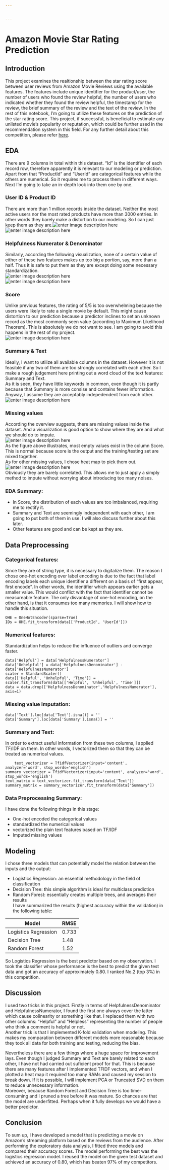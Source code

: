 ```yaml
---


---
```


<h1 id="amazon-movie-star-rating-prediction">Amazon Movie Star Rating Prediction</h1>
<h2 id="introduction">Introduction</h2>
<p>This project examines the realtionship between the star rating score between user reviews from Amazon Movie Reviews using the available features. The features include unique identifier for the product/user, the number of users who found the review helpful, the number of users who indicated whether they found the review helpful, the timestamp for the review, the brief summary of the review and the text of the review. In the rest of this notebook, I’m going to utilize these features on the prediction of the star rating score. This project, if successful, is beneficial to estimate any unlisted movie’s popularity or reputation, which could be further used in the recommendation system in this field. For any further detail about this competition, please refer  <a href="http://www.kaggle.com/c/bu-cs506-spring-2020-midterm">here</a>.</p>
<h2 id="eda">EDA</h2>
<p>There are 9 columns in total within this dataset. “Id” is the identifier of each record row, therefore apparently it is relevant to our modeling or prediction.<br>
Apart from that “ProductId” and “UserId” are categorical features while the others are numerical. So it requires me to process them in different ways. Next I’m going to take an in-depth look into them one by one.</p>
<h3 id="user-id--product-id">User ID &amp; Product ID</h3>
<p>There are more than 1 million records inside the dataset. Neither the most active users nor the most rated products have more than 3000 entries. In other words they barely make a distortion to our modeling. So I can just keep them as they are.<img src="https://github.com/MemphisMeng/CS506-Midterm/blob/master/images/users.png" alt="enter image description here"><br>
<img src="https://github.com/MemphisMeng/CS506-Midterm/blob/master/images/products.png" alt="enter image description here"></p>
<h3 id="helpfulness-numerator--denominator">Helpfulness Numerator &amp; Denominator</h3>
<p>Similarly, according the following visualization, none of a certain value of either of these two features makes up too big a portion, say, more than a half. Thus it is safe to put them as they are except doing some necessary standardization.<br>
<img src="https://github.com/MemphisMeng/CS506-Midterm/blob/master/images/helpfulLabels.png" alt="enter image description here"><br>
<img src="https://github.com/MemphisMeng/CS506-Midterm/blob/master/images/commentsWatched.png" alt="enter image description here"></p>
<h3 id="score">Score</h3>
<p>Unlike previous features, the rating of 5/5 is too overwhelming because the users were likely to rate a single movie by default. This might cause distortion to our prediction because a predictor inclines to set an unknown record as the most commonly seen value (according to Maximum Likelihood Theorem). This is absolutely we do not want to see. I am going to avoid this happens in the rest of my project.<br>
<img src="https://github.com/MemphisMeng/CS506-Midterm/blob/master/images/Scores.png" alt="enter image description here"></p>
<h3 id="summary--text">Summary &amp; Text</h3>
<p>Ideally, I want to utilize all available columns in the dataset. However it is not feasible if any two of them are too strongly correlated with each other. So I make a rough judgement here printing out a word cloud of the text features: Summary and Text.<br>
As it is seen, they have little keywords in common, even though it is partly because that Summary is more consise and contains fewer information. Anyway, I assume they are acceptably indepedendent from each other.<br>
<img src="https://github.com/MemphisMeng/CS506-Midterm/blob/master/images/wordCloud.png" alt="enter image description here"></p>
<h3 id="missing-values">Missing values</h3>
<p>According the overview suggests, there are missing values inside the dataset. And a visualization is good option to show where they are and what we should do to impute.<br>
<img src="https://github.com/MemphisMeng/CS506-Midterm/blob/master/images/missing.png" alt="enter image description here"><br>
As the figure above illustrates, most empty values exist in the column Score. This is normal because score is the output and the training/testing set are mixed together.<br>
As for other missing values, I chose heat map to pick them out.<br>
<img src="https://github.com/MemphisMeng/CS506-Midterm/blob/master/images/missingHeatmap.png" alt="enter image description here"><br>
Obviously they are barely correlated. This allows me to just apply a simply method to impute without worrying about introducing too many noises.</p>
<h3 id="eda-summary">EDA Summary:</h3>
<ul>
<li>In Score, the distribution of each values are too imbalanced, requiring me to rectify it.</li>
<li>Summary and Text are seemingly independent with each other, I am going to put both of them in use. I will also discuss further about this later.</li>
<li>Other features are good and can be kept as they are.</li>
</ul>
<h2 id="data-preprocessing">Data Preprocessing</h2>
<h3 id="categorical-features">Categorical features:</h3>
<p>Since they are of string type, it is necessary to digitalize them. The reason I chose one-hot encoding over label encoding is due to the fact that label encoding labels each unique identifier a different on a basis of “first appear, first encode”. In other words, the identifier which appears earlier gets a smaller value. This would conflict with the fact that identifier cannot be measureable feature. The only disvantage of one-hot encoding, on the other hand, is that it consumes too many memories. I will show how to handle this situation.</p>
<pre><code>OHE = OneHotEncoder(sparse=True)
IDs = OHE.fit_transform(data[['ProductId', 'UserId']])
</code></pre>
<h3 id="numerical-features">Numerical features:</h3>
<p>Standardization helps to reduce the influence of outliers and converge faster.</p>
<pre><code>data['Helpful'] = data['HelpfulnessNumerator']
data['Unhelpful'] = data['HelpfulnessDenominator'] - data['HelpfulnessNumerator']
scaler = StandardScaler()
data[['Helpful', 'Unhelpful', 'Time']] =
scaler.fit_transform(data[['Helpful', 'Unhelpful', 'Time']])
data = data.drop(['HelpfulnessDenominator','HelpfulnessNumerator'], axis=1)
</code></pre>
<h3 id="missing-value-imputation">Missing value imputation:</h3>
<pre><code>data['Text'].loc[data['Text'].isna()] = ''
data['Summary'].loc[data['Summary'].isna()] = ''
</code></pre>
<h3 id="summary-and-text">Summary and Text:</h3>
<p>In order to extract useful information from these two columns, I applied TF/IDF on them. In other words, I vectorized them so that they can be treated as numerical values.</p>
<pre><code>    text_vectorizer = TfidfVectorizer(input='content', analyzer='word', stop_words='english')
summary_vectorizer = TfidfVectorizer(input='content', analyzer='word', stop_words='english')
text_matrix = text_vectorizer.fit_transform(data['Text'])
summary_matrix = summary_vectorizer.fit_transform(data['Summary'])
</code></pre>
<h3 id="data-preprocessing-summary">Data Preprocessing Summary:</h3>
<p>I have done the following things in this stage:</p>
<ul>
<li>One-hot encoded the categorical values</li>
<li>standardized the numerical values</li>
<li>vectorized the plain text features based on TF/IDF</li>
<li>Imputed missing values</li>
</ul>
<h2 id="modeling">Modeling</h2>
<p>I chose three models that can potentially model the relation between the inputs and the output:</p>
<ul>
<li>Logistics Regression: an essential methodology in the field of classification</li>
<li>Decision Tree: this simple algorithm is ideal for multiclass prediction</li>
<li>Random Forest: essentially creates multiple trees, and averages their results<br>
I have summarized the results (highest accuracy within the validation) in the following table:</li>
</ul>

<table>
<thead>
<tr>
<th>Model</th>
<th>RMSE</th>
</tr>
</thead>
<tbody>
<tr>
<td>Logistics Regression</td>
<td>0.733</td>
</tr>
<tr>
<td>Decision Tree</td>
<td>1.48</td>
</tr>
<tr>
<td>Random Forest</td>
<td>1.52</td>
</tr>
</tbody>
</table><p>So Logistics Regression is the best predictor based on my observation. I took the classifier whose performance is the best to predict the given test data and got an accuracy of approximately 0.80. I ranked No.2 (top 3%) in this competition.</p>
<h2 id="discussion">Discussion</h2>
<p>I used two tricks in this project. Firstly in terms of HelpfulnessDenominator and HelpfulnessNumerator, I found the first one always cover the latter which cause colinearity or something like that. I replaced them with two other columns: “Helpful” and “Helpless” representing the number of people who think a comment is helpful or not.<br>
Another trick is that I implemented K-fold validation when modeling. This makes my comparation between different models more reasonable because they took all data for both training and testing, reducing the bias.</p>
<p>Nevertheless there are a few things where a huge space for improvement lays. Even though I judged Summary and Text are barely related to each other, I have not had carried out suficient proof for that. This is because there are many features after I implemented TFIDF vectors, and when I plotted a heat map it required too many RAMs and caused my session to break down. If it is possible, I will implement PCA or Truncated SVD on them to reduce unnecessary information.<br>
Moreover, because Random Forest and Decision Tree is too time-consuming and I pruned a tree before it was mature. So chances are that the model are underfitted. Perhaps when it fully develops we would have a better predictor.</p>
<h2 id="conclusion">Conclusion</h2>
<p>To sum up, I have developed a model that is predicting a movie on Amazon’s streaming platform based on the reviews from the audience. After performing the exploratory data analysis, I fitted three models and compared their accuracy scores. The model performing the best was the logistics regression model. I reused the model on the given test dataset and achieved an accuracy of 0.80, which has beaten 97% of my competitors.</p>

